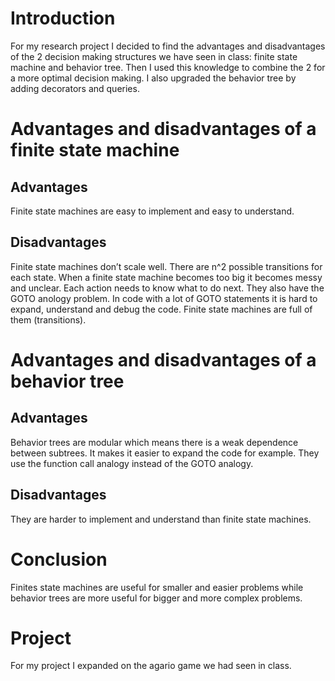 <h1>Introduction</h1>
For my research project I decided to find the advantages and disadvantages of the 2 decision making structures we have seen in class: finite state machine and behavior tree.
Then I used this knowledge to combine the 2 for a more optimal decision making.
I also upgraded the behavior tree by adding decorators and queries.
<h1>Advantages and disadvantages of a finite state machine</h1>
<h2>Advantages</h2>
Finite state machines are easy to implement and easy to understand.
<h2>Disadvantages</h2>
Finite state machines don’t scale well. There are n^2 possible transitions for each state. When a finite state machine becomes too big it becomes messy and unclear. Each action needs to know what to do next. 
They also have the GOTO anology problem. In code with a lot of GOTO statements it is hard to expand, understand and debug the code. Finite state machines are full of them (transitions).
<h1>Advantages and disadvantages of a behavior tree</h1>
<h2>Advantages</h2>
Behavior trees are modular which means there is a weak dependence between subtrees. It makes it easier to expand the code for example. They use the function call analogy instead of the GOTO analogy. 
<h2>Disadvantages</h2>
They are harder to implement and understand than finite state machines. 

<h1>Conclusion</h1>
Finites state machines are useful for smaller and easier problems while behavior trees are more useful for bigger and more complex problems.

<h1>Project</h1>
For my project I expanded on the agario game we had seen in class.

